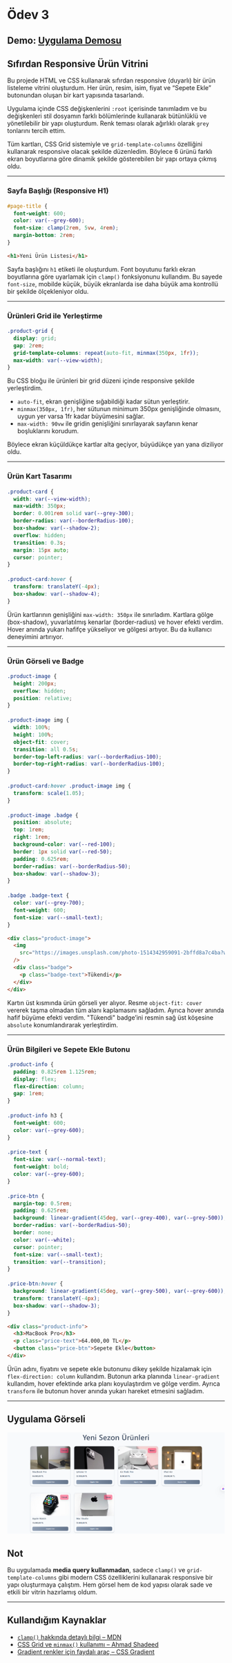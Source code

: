 # Ödev 3

## Demo: [Uygulama Demosu](https://responsive-product.netlify.app/)

## Sıfırdan Responsive Ürün Vitrini

Bu projede HTML ve CSS kullanarak sıfırdan responsive (duyarlı) bir ürün listeleme vitrini oluşturdum. Her ürün, resim, isim, fiyat ve “Sepete Ekle” butonundan oluşan bir kart yapısında tasarlandı.

Uygulama içinde CSS değişkenlerini `:root` içerisinde tanımladım ve bu değişkenleri stil dosyamın farklı bölümlerinde kullanarak bütünlüklü ve yönetilebilir bir yapı oluşturdum. Renk teması olarak ağırlıklı olarak `grey` tonlarını tercih ettim.

Tüm kartları, CSS Grid sistemiyle ve `grid-template-columns` özelliğini kullanarak responsive olacak şekilde düzenledim. Böylece 6 ürünü farklı ekran boyutlarına göre dinamik şekilde gösterebilen bir yapı ortaya çıkmış oldu.

---

### Sayfa Başlığı (Responsive H1)

```css
#page-title {
  font-weight: 600;
  color: var(--grey-600);
  font-size: clamp(2rem, 5vw, 4rem);
  margin-bottom: 2rem;
}
```

```html
<h1>Yeni Ürün Listesi</h1>
```

Sayfa başlığını `h1` etiketi ile oluşturdum. Font boyutunu farklı ekran boyutlarına göre uyarlamak için `clamp()` fonksiyonunu kullandım. Bu sayede `font-size`, mobilde küçük, büyük ekranlarda ise daha büyük ama kontrollü bir şekilde ölçekleniyor oldu.

---

### Ürünleri Grid ile Yerleştirme

```css
.product-grid {
  display: grid;
  gap: 2rem;
  grid-template-columns: repeat(auto-fit, minmax(350px, 1fr));
  max-width: var(--view-width);
}
```

Bu CSS bloğu ile ürünleri bir grid düzeni içinde responsive şekilde yerleştirdim.

- `auto-fit`, ekran genişliğine sığabildiği kadar sütun yerleştirir.
- `minmax(350px, 1fr)`, her sütunun minimum 350px genişliğinde olmasını, uygun yer varsa 1fr kadar büyümesini sağlar.
- `max-width: 90vw` ile gridin genişliğini sınırlayarak sayfanın kenar boşluklarını korudum.

Böylece ekran küçüldükçe kartlar alta geçiyor, büyüdükçe yan yana diziliyor oldu.

---

### Ürün Kart Tasarımı

```css
.product-card {
  width: var(--view-width);
  max-width: 350px;
  border: 0.001rem solid var(--grey-300);
  border-radius: var(--borderRadius-100);
  box-shadow: var(--shadow-2);
  overflow: hidden;
  transition: 0.3s;
  margin: 15px auto;
  cursor: pointer;
}

.product-card:hover {
  transform: translateY(-4px);
  box-shadow: var(--shadow-4);
}
```

Ürün kartlarının genişliğini `max-width: 350px` ile sınırladım. Kartlara gölge (box-shadow), yuvarlatılmış kenarlar (border-radius) ve hover efekti verdim. Hover anında yukarı hafifçe yükseliyor ve gölgesi artıyor. Bu da kullanıcı deneyimini artırıyor.

---

### Ürün Görseli ve Badge

```css
.product-image {
  height: 200px;
  overflow: hidden;
  position: relative;
}

.product-image img {
  width: 100%;
  height: 100%;
  object-fit: cover;
  transition: all 0.5s;
  border-top-left-radius: var(--borderRadius-100);
  border-top-right-radius: var(--borderRadius-100);
}

.product-card:hover .product-image img {
  transform: scale(1.05);
}

.product-image .badge {
  position: absolute;
  top: 1rem;
  right: 1rem;
  background-color: var(--red-100);
  border: 1px solid var(--red-50);
  padding: 0.625rem;
  border-radius: var(--borderRadius-50);
  box-shadow: var(--shadow-3);
}

.badge .badge-text {
  color: var(--grey-700);
  font-weight: 600;
  font-size: var(--small-text);
}
```

```html
<div class="product-image">
  <img
    src="https://images.unsplash.com/photo-1514342959091-2bffd8a7c4ba?w=500&auto=format&fit=crop&q=60"
  />
  <div class="badge">
    <p class="badge-text">Tükendi</p>
  </div>
</div>
```

Kartın üst kısmında ürün görseli yer alıyor. Resme `object-fit: cover` vererek taşma olmadan tüm alanı kaplamasını sağladım. Ayrıca hover anında hafif büyüme efekti verdim. "Tükendi" badge’ini resmin sağ üst köşesine `absolute` konumlandırarak yerleştirdim.

---

### Ürün Bilgileri ve Sepete Ekle Butonu

```css
.product-info {
  padding: 0.825rem 1.125rem;
  display: flex;
  flex-direction: column;
  gap: 1rem;
}

.product-info h3 {
  font-weight: 600;
  color: var(--grey-600);
}

.price-text {
  font-size: var(--normal-text);
  font-weight: bold;
  color: var(--grey-600);
}

.price-btn {
  margin-top: 0.5rem;
  padding: 0.625rem;
  background: linear-gradient(45deg, var(--grey-400), var(--grey-500));
  border-radius: var(--borderRadius-50);
  border: none;
  color: var(--white);
  cursor: pointer;
  font-size: var(--small-text);
  transition: var(--transition);
}

.price-btn:hover {
  background: linear-gradient(45deg, var(--grey-500), var(--grey-600));
  transform: translateY(-4px);
  box-shadow: var(--shadow-3);
}
```

```html
<div class="product-info">
  <h3>MacBook Pro</h3>
  <p class="price-text">64.000,00 TL</p>
  <button class="price-btn">Sepete Ekle</button>
</div>
```

Ürün adını, fiyatını ve sepete ekle butonunu dikey şekilde hizalamak için `flex-direction: column` kullandım. Butonun arka planında `linear-gradient` kullandım, hover efektinde arka planı koyulaştırdım ve gölge verdim. Ayrıca `transform` ile butonun hover anında yukarı hareket etmesini sağladım.

---

## Uygulama Görseli

![Ürün Vitrini Ekran Görüntüsü](/images/product.png)

## Not

Bu uygulamada **media query kullanmadan**, sadece `clamp()` ve `grid-template-columns` gibi modern CSS özelliklerini kullanarak responsive bir yapı oluşturmaya çalıştım. Hem görsel hem de kod yapısı olarak sade ve etkili bir vitrin hazırlamış oldum.

---

## Kullandığım Kaynaklar

- [`clamp()` hakkında detaylı bilgi – MDN](https://developer.mozilla.org/en-US/docs/Web/CSS/clamp)
- [CSS Grid ve `minmax()` kullanımı – Ahmad Shadeed](https://ishadeed.com/article/css-grid-minmax/)
- [Gradient renkler için faydalı araç – CSS Gradient](https://cssgradient.io/)
